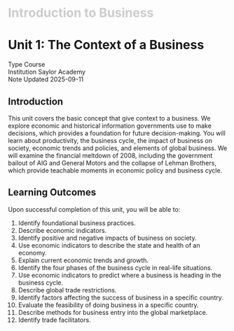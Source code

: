 <h1 style="color: #ccc">Introduction to Business</h1>

# Unit 1: The Context of a Business

<div class="badge">
    <span class="key">Type</span>
    <span class="value">Course</span>
</div>
<div class="badge">
    <span class="key">Institution</span>
    <span class="value">Saylor Academy</span>
</div>
<div class="badge">
    <span class="key">Note Updated</span>
    <span class="value">2025-09-11</span>
</div>

## Introduction

This unit covers the basic concept that give context to a business. We explore economic and historical information governments use to make decisions, which provides a foundation for future decision-making. You will learn about productivity, the business cycle, the impact of business on society, economic trends and policies, and elements of global business. We will examine the financial meltdown of 2008, including the government bailout of AIG and General Motors and the collapse of Lehman Brothers, which provide teachable moments in economic policy and business cycle.

## Learning Outcomes

Upon successful completion of this unit, you will be able to:

1.  Identify foundational business practices.
2.  Describe economic indicators.
3.  Identify positive and negative impacts of business on society.
4.  Use economic indicators to describe the state and health of an economy.
5.  Explain current economic trends and growth.
6.  Identify the four phases of the business cycle in real-life situations.
7.  Use economic indicators to predict where a business is heading in the business cycle.
8.  Describe global trade restrictions.
9.  Identify factors affecting the success of business in a specific country.
10. Evaluate the feasibility of doing business in a specific country.
11. Describe methods for business entry into the global marketplace.
12. Identify trade facilitators.
